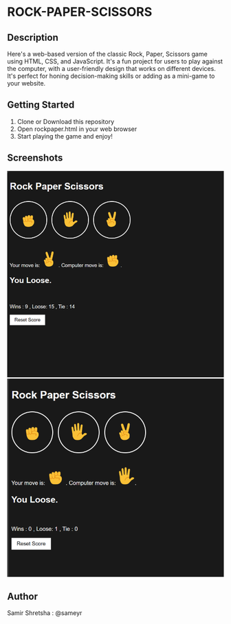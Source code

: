 # ROCK-PAPER-SCISSORS

## Description
Here's a web-based version of the classic Rock, Paper, Scissors game using HTML, CSS, and JavaScript.
It's a fun project for users to play against the computer, with a user-friendly design that works on different devices.
It's perfect for honing decision-making skills or adding as a mini-game to your website.


## Getting Started

1. Clone or Download this repository 
2. Open rockpaper.html in your web browser
3. Start playing the game and enjoy!

## Screenshots

<img src = "screenshot/screenshot1.png">

<img src = "screenshot/screenshot2.png">

## Author

Samir Shretsha : @sameyr 
